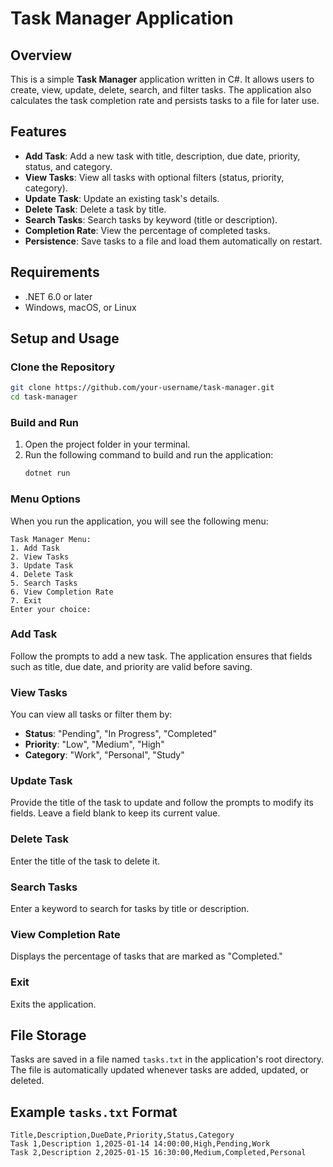 # Task Manager Application

## Overview
This is a simple **Task Manager** application written in C#. It allows users to create, view, update, delete, search, and filter tasks. The application also calculates the task completion rate and persists tasks to a file for later use.

## Features
- **Add Task**: Add a new task with title, description, due date, priority, status, and category.
- **View Tasks**: View all tasks with optional filters (status, priority, category).
- **Update Task**: Update an existing task's details.
- **Delete Task**: Delete a task by title.
- **Search Tasks**: Search tasks by keyword (title or description).
- **Completion Rate**: View the percentage of completed tasks.
- **Persistence**: Save tasks to a file and load them automatically on restart.

## Requirements
- .NET 6.0 or later
- Windows, macOS, or Linux

## Setup and Usage

### Clone the Repository
```bash
git clone https://github.com/your-username/task-manager.git
cd task-manager
```

### Build and Run
1. Open the project folder in your terminal.
2. Run the following command to build and run the application:
   ```bash
   dotnet run
   ```

### Menu Options
When you run the application, you will see the following menu:
```
Task Manager Menu:
1. Add Task
2. View Tasks
3. Update Task
4. Delete Task
5. Search Tasks
6. View Completion Rate
7. Exit
Enter your choice:
```

### Add Task
Follow the prompts to add a new task. The application ensures that fields such as title, due date, and priority are valid before saving.

### View Tasks
You can view all tasks or filter them by:
- **Status**: "Pending", "In Progress", "Completed"
- **Priority**: "Low", "Medium", "High"
- **Category**: "Work", "Personal", "Study"

### Update Task
Provide the title of the task to update and follow the prompts to modify its fields. Leave a field blank to keep its current value.

### Delete Task
Enter the title of the task to delete it.

### Search Tasks
Enter a keyword to search for tasks by title or description.

### View Completion Rate
Displays the percentage of tasks that are marked as "Completed."

### Exit
Exits the application.

## File Storage
Tasks are saved in a file named `tasks.txt` in the application's root directory. The file is automatically updated whenever tasks are added, updated, or deleted.

## Example `tasks.txt` Format
```
Title,Description,DueDate,Priority,Status,Category
Task 1,Description 1,2025-01-14 14:00:00,High,Pending,Work
Task 2,Description 2,2025-01-15 16:30:00,Medium,Completed,Personal
```

